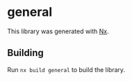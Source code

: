# general

This library was generated with [Nx](https://nx.dev).

## Building

Run `nx build general` to build the library.
